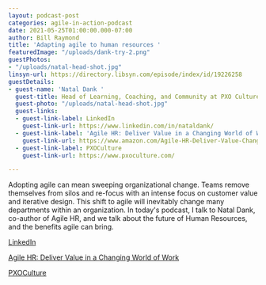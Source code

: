 ```yaml
---
layout: podcast-post
categories: agile-in-action-podcast
date: 2021-05-25T01:00:00.000-07:00
author: Bill Raymond
title: 'Adapting agile to human resources '
featuredImage: "/uploads/dank-try-2.png"
guestPhotos:
- "/uploads/natal-head-shot.jpg"
linsyn-url: https://directory.libsyn.com/episode/index/id/19226258
guestDetails:
- guest-name: 'Natal Dank '
  guest-title: Head of Learning, Coaching, and Community at PXO Culture
  guest-photo: "/uploads/natal-head-shot.jpg"
  guest-links:
  - guest-link-label: LinkedIn
    guest-link-url: https://www.linkedin.com/in/nataldank/
  - guest-link-label: 'Agile HR: Deliver Value in a Changing World of Work'
    guest-link-url: https://www.amazon.com/Agile-HR-Deliver-Value-Changing/dp/178966585X
  - guest-link-label: PXOCulture
    guest-link-url: https://www.pxoculture.com/

---
```

Adopting agile can mean sweeping organizational change. Teams remove themselves from silos and re-focus with an intense focus on customer value and iterative design. This shift to agile will inevitably change many departments within an organization. In today's podcast, I talk to Natal Dank, co-author of Agile HR, and we talk about the future of Human Resources, and the benefits agile can bring.

[LinkedIn](https://www.linkedin.com/in/nataldank/ "LinkedIn")

[Agile HR: Deliver Value in a Changing World of Work](https://www.amazon.com/Agile-HR-Deliver-Value-Changing/dp/178966585X "Agile HR: Deliver Value in a Changing World of Work")

[PXOCulture](https://www.pxoculture.com/ "PXO Culture")